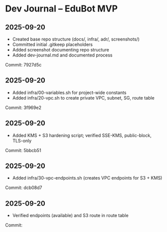# Dev Journal – EduBot MVP

## 2025-09-20
- Created base repo structure (docs/, infra/, adr/, screenshots/)
- Committed initial .gitkeep placeholders
- Added screenshot documenting repo structure
- Added dev-journal.md and documented process

Commit: 7927d5c

## 2025-09-20
- Added infra/00-variables.sh for project-wide constants
- Added infra/20-vpc.sh to create private VPC, subnet, SG, route table

Commit: 3f969e2

## 2025-09-20
- Added KMS + S3 hardening script; verified SSE-KMS, public-block, TLS-only

Commit: 5bbcb51


## 2025-09-20
- Added infra/30-vpc-endpoints.sh (creates VPC endpoints for S3 + KMS)

Commit: dcb08d7

## 2025-09-20
- Verified endpoints (available) and S3 route in route table

Commit: 
